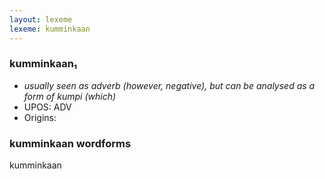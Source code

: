 ```yaml
---
layout: lexeme
lexeme: kumminkaan
---
```


###  kumminkaan₁

* _usually seen as adverb (however, negative), but can be analysed as a form of *kumpi* (which)_
* UPOS:  ADV
* Origins: 


### kumminkaan wordforms

kumminkaan

